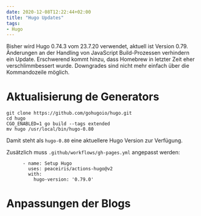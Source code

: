 ```yaml
---
date: 2020-12-08T12:22:44+02:00
title: "Hugo Updates"
tags:
- Hugo
---
```


Bisher wird Hugo 0.74.3 vom 23.7.20 verwendet, aktuell ist Version 0.79. Änderungen an der Handling von JavaScript Build-Prozessen verhindern ein Update. Erschwerend kommt hinzu, dass Homebrew in letzter Zeit eher verschlimmbessert wurde. Downgrades sind nicht mehr einfach über die Kommandozeile möglich.

# Aktualisierung de Generators

```
git clone https://github.com/gohugoio/hugo.git
cd hugo
CGO_ENABLED=1 go build --tags extended
mv hugo /usr/local/bin/hugo-0.80
```

Damit steht als `hugo-0.80` eine aktuellere Hugo Version zur Verfügung.

Zusätzlich muss `.github/workflows/gh-pages.yml` angepasst werden:

```
      - name: Setup Hugo
        uses: peaceiris/actions-hugo@v2
        with:
          hugo-version: '0.79.0'
```

# Anpassungen der Blogs
